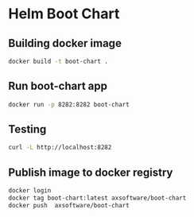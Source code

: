 # Helm Boot Chart



## Building docker image

```bash
docker build -t boot-chart .
```

## Run boot-chart app

```bash
docker run -p 8282:8282 boot-chart
```

## Testing

```bash
curl -L http://localhost:8282
```

## Publish image to docker registry

```bash
docker login
docker tag boot-chart:latest axsoftware/boot-chart
docker push  axsoftware/boot-chart
```


